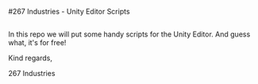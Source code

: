 #267 Industries - Unity Editor Scripts
##
In this repo we will put some handy scripts for the Unity Editor.
And guess what, it's for free!


Kind regards,

267 Industries

